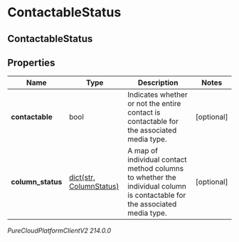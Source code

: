 # ContactableStatus

## ContactableStatus

## Properties

|Name | Type | Description | Notes|
|------------ | ------------- | ------------- | -------------|
| **contactable** | bool | Indicates whether or not the entire contact is contactable for the associated media type. | [optional] |
| **column_status** | [dict(str, ColumnStatus)](ColumnStatus) | A map of individual contact method columns to whether the individual column is contactable for the associated media type. | [optional] |



_PureCloudPlatformClientV2 214.0.0_
